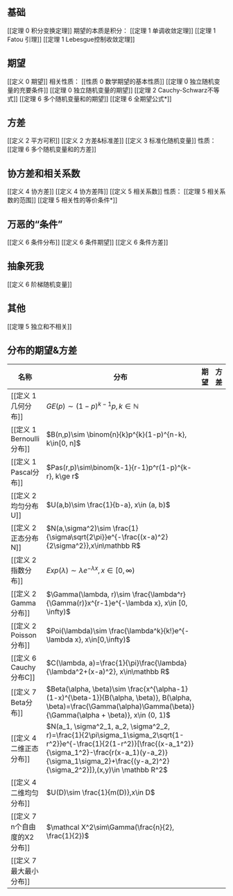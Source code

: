 ## 基础
[[定理 0 积分变换定理]]
期望的本质是积分：
[[定理 1 单调收敛定理]]
[[定理 1 Fatou 引理]]
[[定理 1 Lebesgue控制收敛定理]]

## 期望
[[定义 0 期望]]
相关性质：
[[性质 0 数学期望的基本性质]]
[[定理 0 独立随机变量的充要条件]]
[[定理 0 独立随机变量的期望]]
[[定理 2 Cauchy-Schwarz不等式]]
[[定理 6 多个随机变量和的期望]]
[[定理 6 全期望公式*]]

## 方差
[[定义 2 平方可积]]
[[定义 2 方差&标准差]]
[[定义 3 标准化随机变量]]
性质：
[[定理 6 多个随机变量和的方差]]

## 协方差和相关系数
[[定义 4 协方差]]
[[定义 4 协方差阵]]
[[定义 5 相关系数]]
性质：
[[定理 5 相关系数的范围]]
[[定理 5 相关性的等价条件*]]

## 万恶的“条件”
[[定义 6 条件分布]]
[[定义 6 条件期望]]
[[定义 6 条件方差]]

## 抽象死我
[[定义 6 阶梯随机变量]]

## 其他
[[定理 5 独立和不相关]]

## 分布的期望&方差
|名称|分布|期望|方差|
|----|----|----|----|
|[[定义 1 几何分布]]|$GE(p)\sim (1-p)^{k-1}p, k\in\mathbb N$|||
|[[定义 1 Bernoulli分布]]|$B(n,p)\sim \binom{n}{k}p^{k}(1-p)^{n-k}, k\in[0, n]$|||
|[[定义 1 Pascal分布]]|$Pas(r,p)\sim\binom{k-1}{r-1}p^r(1-p)^{k-r}, k\ge r$|||
|[[定义 2 均匀分布 U]]|$U(a,b)\sim \frac{1}{b-a}, x\in (a, b)$|||
|[[定义 2 正态分布 N]]|$N(a,\sigma^2)\sim \frac{1}{\sigma\sqrt{2\pi}}e^{-\frac{(x-a)^2}{2\sigma^2}},x\in\mathbb R$|||
|[[定义 2 指数分布]]|$Exp(\lambda)\sim \lambda e^{-\lambda x}, x\in [0, \infty)$|||
|[[定义 2 Gamma分布]]|$\Gamma(\lambda, r)\sim \frac{\lambda^r}{\Gamma(r)}x^{r-1}e^{-\lambda x}, x\in [0, \infty)$|||
|[[定义 2 Poisson分布]]|$Poi(\lambda)\sim \frac{\lambda^k}{k!}e^{-\lambda x}, x\in[0,\infty)$|||
|[[定义 6 Cauchy分布C]]|$C(\lambda, a)=\frac{1}{\pi}\frac{\lambda}{\lambda^2+(x-a)^2}, x\in\mathbb R$|||
|[[定义 7 Beta分布]]|$Beta(\alpha, \beta)\sim \frac{x^{\alpha-1}(1-x)^{\beta-1}}{B(\alpha, \beta)}, B(\alpha, \beta)=\frac{\Gamma(\alpha)\Gamma(\beta)}{\Gamma(\alpha + \beta)}, x\in (0, 1)$|||
|[[定义 4 二维正态分布]]|$N(a_1, \sigma^2_1, a_2, \sigma^2_2, r)=\frac{1}{2\pi\sigma_1\sigma_2\sqrt{1-r^2}}e^{-\frac{1}{2(1-r^2)}[\frac{(x-a_1^2)}{\sigma_1^2}-\frac{r(x-a_1)(y-a_2)}{\sigma_1\sigma_2}+\frac{(y-a_2)^2}{\sigma_2^2}]},(x,y)\in \mathbb R^2$|||
|[[定义 4 二维均匀分布]]|$U(D)\sim \frac{1}{m(D)},x\in D$|||
|[[定义 7 n个自由度的X2分布]]|$\mathcal X^2\sim\Gamma(\frac{n}{2}, \frac{1}{2})$|||
|[[定义 7 最大最小分布]]||||

